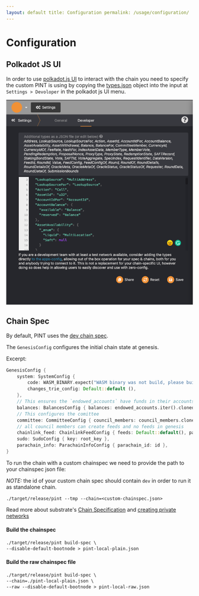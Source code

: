 ```yaml
---
layout: default title: Configuration permalink: /usage/configuration/
---
```


# Configuration

## Polkadot JS UI

In order to use [polkadot.js UI](https://polkadot.js.org/apps/#/explorer) to interact with the chain you need to specify
the custom PINT is using by copying the [types.json](../../resources/types.json) object into the input
at `Settings > Devoloper` in the polkadot js UI menu.

<div style="text-align:center"><img src="../assets/img/set-custom-types.png"  alt="Add custom types"/></div>

## Chain Spec

By default, PINT uses the [dev chain spec](../../node/src/chain_spec/dev.rs).

The `GenesisConfig` configures the initial chain state at genesis.

Excerpt:

```rust
GenesisConfig {
    system: SystemConfig {
        code: WASM_BINARY.expect("WASM binary was not build, please build it!").to_vec(),
        changes_trie_config: Default::default (),
    },
    // This ensures the `endowed_accounts` have funds in their accounts
    balances: BalancesConfig { balances: endowed_accounts.iter().cloned().map( | k| (k, 1 < < 12)).collect() },
    // This configures the comittee
    committee: CommitteeConfig { council_members: council_members.clone(), ..Default::default () },
    // all council members can create feeds and no feeds in genesis
    chainlink_feed: ChainlinkFeedConfig { feeds: Default::default(), pallet_admin: Some(root_key.clone()), feed_creators: council_members },
    sudo: SudoConfig { key: root_key },
    parachain_info: ParachainInfoConfig { parachain_id: id },
}
```

To run the chain with a custom chainspec we need to provide the path to your chainspec json file:

*NOTE:* the id of your custom chain spec should contain `dev` in order to run it as standalone chain. 

```
./target/release/pint --tmp --chain=<custom-chainspec.json>
```

Read more about substrate's [Chain Specification](https://substrate.dev/docs/en/knowledgebase/integrate/chain-spec)
and [creating private networks](https://substrate.dev/docs/en/tutorials/start-a-private-network)

#### Build the chainspec

```
./target/release/pint build-spec \
--disable-default-bootnode > pint-local-plain.json
```

#### Build the raw chainspec file
```
./target/release/pint build-spec \
--chain=./pint-local-plain.json \
--raw --disable-default-bootnode > pint-local-raw.json
```
